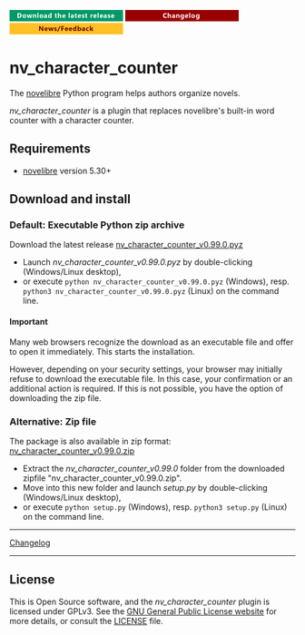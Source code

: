 [![Download the latest release](docs/img/download-button.png)](https://github.com/peter88213/nv_character_counter/raw/main/dist/nv_character_counter_v0.99.0.pyz)
[![Changelog](docs/img/changelog-button.png)](docs/changelog.md)
[![News/Feedback](docs/img/news-button.png)](https://github.com/peter88213/novelibre/discussions)


# nv_character_counter

The [novelibre](https://github.com/peter88213/novelibre/) Python program helps authors organize novels.  

*nv_character_counter* is a plugin that replaces novelibre's built-in word counter with a character counter. 

## Requirements

- [novelibre](https://github.com/peter88213/novelibre/) version 5.30+

## Download and install

### Default: Executable Python zip archive

Download the latest release [nv_character_counter_v0.99.0.pyz](https://github.com/peter88213/nv_character_counter/raw/main/dist/nv_character_counter_v0.99.0.pyz)

- Launch *nv_character_counter_v0.99.0.pyz* by double-clicking (Windows/Linux desktop),
- or execute `python nv_character_counter_v0.99.0.pyz` (Windows), resp. `python3 nv_character_counter_v0.99.0.pyz` (Linux) on the command line.

#### Important

Many web browsers recognize the download as an executable file and offer to open it immediately. 
This starts the installation.

However, depending on your security settings, your browser may 
initially  refuse  to download the executable file. 
In this case, your confirmation or an additional action is required. 
If this is not possible, you have the option of downloading 
the zip file. 


### Alternative: Zip file

The package is also available in zip format: [nv_character_counter_v0.99.0.zip](https://github.com/peter88213/nv_character_counter/raw/main/dist/nv_character_counter_v0.99.0.zip)

- Extract the *nv_character_counter_v0.99.0* folder from the downloaded zipfile "nv_character_counter_v0.99.0.zip".
- Move into this new folder and launch *setup.py* by double-clicking (Windows/Linux desktop), 
- or execute `python setup.py` (Windows), resp. `python3 setup.py` (Linux) on the command line.

---

[Changelog](docs/changelog.md)

---

## License

This is Open Source software, and the *nv_character_counter* plugin is licensed under GPLv3. See the
[GNU General Public License website](https://www.gnu.org/licenses/gpl-3.0.en.html) for more
details, or consult the [LICENSE](https://github.com/peter88213/nv_character_counter/blob/main/LICENSE) file.
